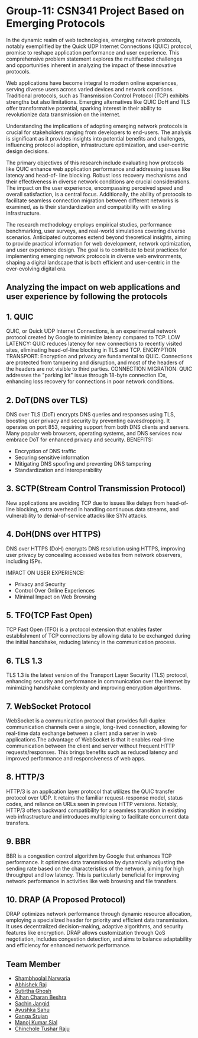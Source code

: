 # Group-11: CSN341 Project Based on Emerging Protocols
In the dynamic realm of web technologies, emerging network protocols, notably exemplified by the Quick UDP Internet Connections (QUIC) protocol, promise to reshape application performance and user experience. This comprehensive problem statement explores the multifaceted challenges and 
opportunities inherent in analyzing the impact of these innovative protocols.

Web applications have become integral to modern online experiences, serving diverse users across varied devices and network conditions. Traditional protocols, such as 
Transmission Control Protocol (TCP) exhibits strengths but also limitations. Emerging alternatives like QUIC DoH and TLS offer transformative potential, sparking 
interest in their ability to revolutionize data transmission on the internet.

Understanding the implications of adopting emerging network protocols is crucial for stakeholders ranging from developers to end-users. The analysis is significant as 
it provides insights into potential benefits and challenges, influencing protocol adoption, infrastructure optimization, and user-centric design decisions.

The primary objectives of this research include evaluating how protocols like QUIC enhance web application performance and addressing issues like latency and head-of-
line blocking. Robust loss recovery mechanisms and their effectiveness in diverse network conditions are crucial considerations. The impact on the user experience, 
encompassing perceived speed and overall satisfaction, is a central focus. Additionally, the ability of protocols to facilitate seamless connection migration between 
different networks is examined, as is their standardization and compatibility with 
existing infrastructure.

The research methodology employs empirical studies, performance benchmarking, user surveys, and real-world simulations covering diverse 
scenarios. Anticipated outcomes extend beyond theoretical insights, aiming to provide practical information for web development, network optimization, and user 
experience design. The goal is to contribute to best practices for implementing emerging network protocols in diverse web environments, shaping a digital landscape 
that is both efficient and user-centric in the ever-evolving digital era.

## Analyzing the impact on web applications and user experience by following the protocols
## 1. QUIC
QUIC, or Quick UDP Internet Connections, is an experimental network protocol created by Google to minimize latency compared to TCP. 
LOW LATENCY: QUIC reduces latency for new connections to recently visited sites, eliminating head-of-line blocking in TLS and TCP. 
ENCRYPTION TRANSPORT: Encryption and privacy are fundamental to QUIC. Connections are protected from tampering and disruption, and most of the headers of the headers 
are not visible to third parties.
CONNECTION MIGRATION: QUIC addresses the "parking lot" issue through 18-byte connection IDs, enhancing loss recovery for connections in poor network conditions.

## 2. DoT(DNS over TLS)
DNS over TLS (DoT) encrypts DNS queries and responses using TLS, boosting user privacy and security by preventing eavesdropping. It operates on port 853, requiring support from both DNS clients and servers. Many popular web browsers, operating systems, and DNS services now embrace DoT for enhanced privacy and security.
BENEFITS:
- Encryption of DNS traffic
- Securing sensitive information
- Mitigating DNS spoofing and preventing DNS tampering
- Standardization and Interoperability
  
## 3. SCTP(Stream Control Transmission Protocol)
New applications are avoiding TCP due to issues like delays from head-of-line blocking, extra overhead in handling continuous data streams, and vulnerability to 
denial-of-service attacks like SYN attacks.

## 4. DoH(DNS over HTTPS)
DNS over HTTPS (DoH) encrypts DNS resolution using HTTPS, improving user privacy by concealing accessed websites from network observers, including ISPs.

IMPACT ON USER EXPERIENCE:
- Privacy and Security
- Control Over Online Experiences
- Minimal Impact on Web Browsing

## 5. TFO(TCP Fast Open)
TCP Fast Open (TFO) is a protocol extension that enables faster establishment of TCP connections by allowing data to be exchanged during the initial handshake, 
reducing latency in the communication process.

## 6. TLS 1.3
TLS 1.3 is the latest version of the Transport Layer Security (TLS) protocol, enhancing security and performance in communication over the internet by minimizing 
handshake complexity and improving encryption algorithms.
## 7. WebSocket Protocol
WebSocket is a communication protocol that provides full-duplex communication
channels over a single, long-lived connection, allowing for real-time data exchange between a client and a server in web applications.The advantage of WebSocket is that it enables real-time communication between the client and server without frequent HTTP requests/responses. This brings benefits such as reduced latency and improved performance and responsiveness of web apps. 

## 8. HTTP/3
HTTP/3 is an application layer protocol that utilizes the QUIC transfer protocol over UDP. It retains the familiar request-response model, status codes, and reliance 
on URLs seen in previous HTTP versions. Notably, HTTP/3 offers backward compatibility for a seamless transition in existing web infrastructure and introduces 
multiplexing to facilitate concurrent data transfers.

## 9. BBR
BBR is a congestion control algorithm by Google that enhances TCP performance. It optimizes data transmission by dynamically adjusting the sending rate based on the
characteristics of the network, aiming for high throughput and low latency. This is particularly beneficial for improving network performance in activities like web 
browsing and file transfers.

## 10. DRAP (A Proposed Protocol)
DRAP optimizes network performance through dynamic resource allocation, employing a specialized header for priority and efficient data transmission. It uses 
decentralized decision-making, adaptive algorithms, and security features like encryption. DRAP allows customization through QoS negotiation, includes congestion 
detection, and aims to balance adaptability and efficiency for enhanced network performance.

## Team Member
- [Shambhoolal Narwaria](https://github.com/mr-narwaria)
- [Abhishek Raj](https://github.com/Abhi9708bittu)
- [Sutirtha Ghosh](https://github.com/suti333)
- [Alhan Charan Beshra](https://github.com/ezio2605)
- [Sachin Jangid](https://github.com/sachin_jangid)
- [Ayushka Sahu](https://github.com/ayu-lif3)
- [Ganga Srujan](https://github.com/GangaSrujan)
- [Manoj Kumar Sial](https://github.com/manojkumar9911)
- [Chinchole Tushar Raju](https://github.com/chichole)
